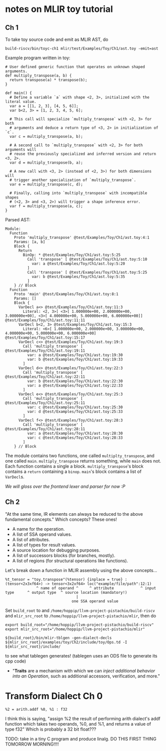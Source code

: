 # notes on MLIR toy tutorial
## Ch 1
To take toy source code and emit as MLIR AST, do
```
build-riscv/bin/toyc-ch1 mlir/test/Examples/Toy/Ch1/ast.toy -emit=ast

```
Example program written in toy:
```
# User defined generic function that operates on unknown shaped arguments.
def multiply_transpose(a, b) {
  return transpose(a) * transpose(b);
}

def main() {
  # Define a variable `a` with shape <2, 3>, initialized with the literal value.
  var a = [[1, 2, 3], [4, 5, 6]];
  var b<2, 3> = [1, 2, 3, 4, 5, 6];

  # This call will specialize `multiply_transpose` with <2, 3> for both
  # arguments and deduce a return type of <3, 2> in initialization of `c`.
  var c = multiply_transpose(a, b);

  # A second call to `multiply_transpose` with <2, 3> for both arguments will
  # reuse the previously specialized and inferred version and return <3, 2>.
  var d = multiply_transpose(b, a);

  # A new call with <3, 2> (instead of <2, 3>) for both dimensions will
  # trigger another specialization of `multiply_transpose`.
  var e = multiply_transpose(c, d);

  # Finally, calling into `multiply_transpose` with incompatible shapes
  # (<2, 3> and <3, 2>) will trigger a shape inference error.
  var f = multiply_transpose(a, c);
}
```
Parsed AST: 
```
Module:
  Function 
    Proto 'multiply_transpose' @test/Examples/Toy/Ch1/ast.toy:4:1
    Params: [a, b]
    Block {
      Return
        BinOp: * @test/Examples/Toy/Ch1/ast.toy:5:25
          Call 'transpose' [ @test/Examples/Toy/Ch1/ast.toy:5:10
            var: a @test/Examples/Toy/Ch1/ast.toy:5:20
          ]
          Call 'transpose' [ @test/Examples/Toy/Ch1/ast.toy:5:25
            var: b @test/Examples/Toy/Ch1/ast.toy:5:35
          ]
    } // Block
  Function 
    Proto 'main' @test/Examples/Toy/Ch1/ast.toy:8:1
    Params: []
    Block {
      VarDecl a<> @test/Examples/Toy/Ch1/ast.toy:11:3
        Literal: <2, 3>[ <3>[ 1.000000e+00, 2.000000e+00, 3.000000e+00], <3>[ 4.000000e+00, 5.000000e+00, 6.000000e+00]] @test/Examples/Toy/Ch1/ast.toy:11:11
      VarDecl b<2, 3> @test/Examples/Toy/Ch1/ast.toy:15:3
        Literal: <6>[ 1.000000e+00, 2.000000e+00, 3.000000e+00, 4.000000e+00, 5.000000e+00, 6.000000e+00] @test/Examples/Toy/Ch1/ast.toy:15:17
      VarDecl c<> @test/Examples/Toy/Ch1/ast.toy:19:3
        Call 'multiply_transpose' [ @test/Examples/Toy/Ch1/ast.toy:19:11
          var: a @test/Examples/Toy/Ch1/ast.toy:19:30
          var: b @test/Examples/Toy/Ch1/ast.toy:19:33
        ]
      VarDecl d<> @test/Examples/Toy/Ch1/ast.toy:22:3
        Call 'multiply_transpose' [ @test/Examples/Toy/Ch1/ast.toy:22:11
          var: b @test/Examples/Toy/Ch1/ast.toy:22:30
          var: a @test/Examples/Toy/Ch1/ast.toy:22:33
        ]
      VarDecl e<> @test/Examples/Toy/Ch1/ast.toy:25:3
        Call 'multiply_transpose' [ @test/Examples/Toy/Ch1/ast.toy:25:11
          var: c @test/Examples/Toy/Ch1/ast.toy:25:30
          var: d @test/Examples/Toy/Ch1/ast.toy:25:33
        ]
      VarDecl f<> @test/Examples/Toy/Ch1/ast.toy:28:3
        Call 'multiply_transpose' [ @test/Examples/Toy/Ch1/ast.toy:28:11
          var: a @test/Examples/Toy/Ch1/ast.toy:28:30
          var: c @test/Examples/Toy/Ch1/ast.toy:28:33
        ]
    } // Block
```
The module contains two functions, one called `multiplty_transpose`, and one called `main`. `multiply_transpose` returns something, while `main` does not. Each function contains a single a block. `multiply_transpose`'s block contains a `return` containing a `binop`. `main`'s block contains a list of `VarDecl`s.

*We will gloss over the frontend lexer and parser for now :P*

## Ch 2

"At the same time, IR elements can always be reduced to the above fundamental concepts."
Which concepts? These ones!

- A name for the operation.
- A list of SSA operand values.
- A list of attributes.
- A list of types for result values.
- A source location for debugging purposes.
- A list of successors blocks (for branches, mostly).
- A list of regions (for structural operations like functions).

Let's break down a function in MLIR assembly using the above concepts...
```
%t_tensor = "toy.transpose"(%tensor) {inplace = true} : (tensor<2x3xf64>) -> tensor<3x2xf64> loc("example/file/path":12:1)
              ^ name of operand ^     ^ attribute            ^ input type      ^ output type  ^ source location (mandatory!)
                                |
                              one SSA operand value
```
Set `build_root` to and `/home/hoppip/llvm-project-pistachio/build-riscv` and `mlir_src_root` to `/home/hoppip/llvm-project-pistachio/mlir`, then do
```
export build_root="/home/hoppip/llvm-project-pistachio/build-riscv"
export mlir_src_root="/home/hoppip/llvm-project-pistachio/mlir"

${build_root}/bin/mlir-tblgen -gen-dialect-decls ${mlir_src_root}/examples/toy/Ch2/include/toy/Ops.td -I ${mlir_src_root}/include/
```
to see what tablegen generates! (tablegen uses an ODS file to generate its cpp code)

- "**Traits** are a mechanism with which we can *inject additional behavior into an Operation*, such as additional accessors, verification, and more."

# Transform Dialect Ch 0

```
%2 = arith.addf %0, %1 : f32
```

I think this is saying, "assign %2 the result of performing arith dialect's addf function which takes two operands, %0, and %1, and returns a value of type f32" Which is probably a 32 bit float???

TODO: take in a tiny C program and produce linalg. DO THIS FIRST THING TOMORROW MORNING!!!!
